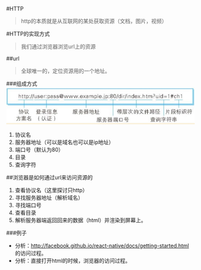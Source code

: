 #HTTP
>http的本质就是从互联网的某处获取资源（文档，图片，视频）

#HTTP的实现方式
>我们通过浏览器浏览url上的资源

##url
>全球唯一的，定位资源用的一个地址。

###组成方式
![http1](http1.png)

1. 协议名
2. 服务器地址（可以是域名也可以是ip地址）
3. 端口号（默认为80）
4. 目录
5. 查询字符

##浏览器是如何通过url来访问资源的
1. 查看协议名（这里探讨只http）
2. 寻找服务器地址（解析域名）
3. 寻找端口号
4. 查看目录
5. 解析服务器端返回回来的数据（html）并渲染到屏幕上。

###例子
* 分析：http://facebook.github.io/react-native/docs/getting-started.html 的访问过程。
* 分析：直接打开html的时候，浏览器的访问过程。

